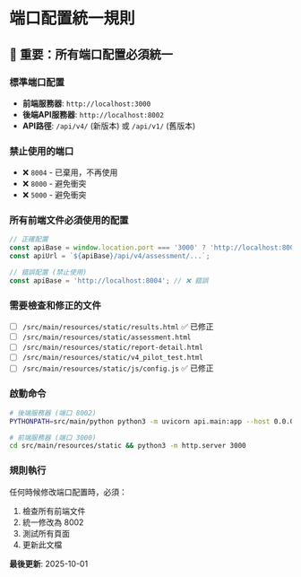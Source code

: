 # 端口配置統一規則

## 🚨 重要：所有端口配置必須統一

### 標準端口配置
- **前端服務器**: `http://localhost:3000`
- **後端API服務器**: `http://localhost:8002`
- **API路徑**: `/api/v4/` (新版本) 或 `/api/v1/` (舊版本)

### 禁止使用的端口
- ❌ `8004` - 已棄用，不再使用
- ❌ `8000` - 避免衝突
- ❌ `5000` - 避免衝突

### 所有前端文件必須使用的配置
```javascript
// 正確配置
const apiBase = window.location.port === '3000' ? 'http://localhost:8002' : '';
const apiUrl = `${apiBase}/api/v4/assessment/...`;

// 錯誤配置 (禁止使用)
const apiBase = 'http://localhost:8004'; // ❌ 錯誤
```

### 需要檢查和修正的文件
- [ ] `/src/main/resources/static/results.html` ✅ 已修正
- [ ] `/src/main/resources/static/assessment.html`
- [ ] `/src/main/resources/static/report-detail.html`
- [ ] `/src/main/resources/static/v4_pilot_test.html`
- [ ] `/src/main/resources/static/js/config.js` ✅ 已修正

### 啟動命令
```bash
# 後端服務器 (端口 8002)
PYTHONPATH=src/main/python python3 -m uvicorn api.main:app --host 0.0.0.0 --port 8002 --reload

# 前端服務器 (端口 3000)
cd src/main/resources/static && python3 -m http.server 3000
```

### 規則執行
任何時候修改端口配置時，必須：
1. 檢查所有前端文件
2. 統一修改為 8002
3. 測試所有頁面
4. 更新此文檔

**最後更新**: 2025-10-01